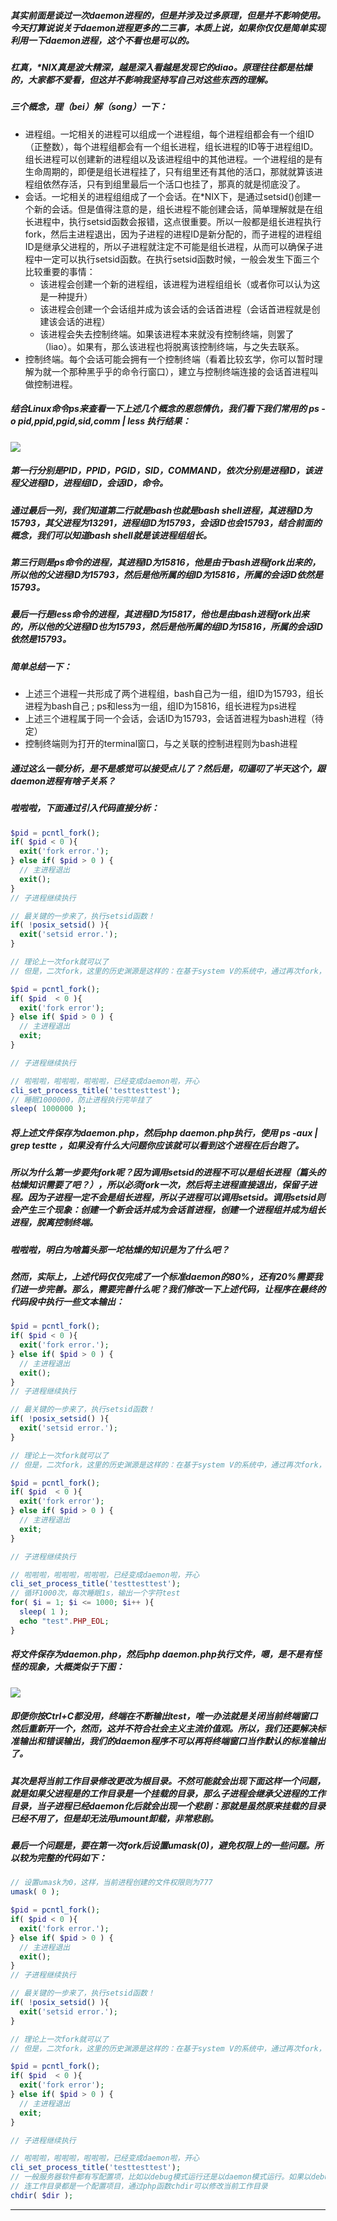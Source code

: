 ##### 其实前面是谈过一次daemon进程的，但是并涉及过多原理，但是并不影响使用。今天打算说说关于daemon进程更多的二三事，本质上说，如果你仅仅是简单实现利用一下daemon进程，这个不看也是可以的。
##### 杠真，*NIX真是波大精深，越是深入看越是发现它的diao。原理往往都是枯燥的，大家都不爱看，但这并不影响我坚持写自己对这些东西的理解。 
##### 三个概念，理（bei）解（song）一下：
- 进程组。一坨相关的进程可以组成一个进程组，每个进程组都会有一个组ID（正整数），每个进程组都会有一个组长进程，组长进程的ID等于进程组ID。组长进程可以创建新的进程组以及该进程组中的其他进程。一个进程组的是有生命周期的，即便是组长进程挂了，只有组里还有其他的活口，那就就算该进程组依然存活，只有到组里最后一个活口也挂了，那真的就是彻底没了。
- 会话。一坨相关的进程组组成了一个会话。在*NIX下，是通过setsid()创建一个新的会话。但是值得注意的是，组长进程不能创建会话，简单理解就是在组长进程中，执行setsid函数会报错，这点很重要。所以一般都是组长进程执行fork，然后主进程退出，因为子进程的进程ID是新分配的，而子进程的进程组ID是继承父进程的，所以子进程就注定不可能是组长进程，从而可以确保子进程中一定可以执行setsid函数。在执行setsid函数时候，一般会发生下面三个比较重要的事情：
  - 该进程会创建一个新的进程组，该进程为进程组组长（或者你可以认为这是一种提升）
  - 该进程会创建一个会话组并成为该会话的会话首进程（会话首进程就是创建该会话的进程）
  - 该进程会失去控制终端。如果该进程本来就没有控制终端，则罢了（liao）。如果有，那么该进程也将脱离该控制终端，与之失去联系。
- 控制终端。每个会话可能会拥有一个控制终端（看着比较玄学，你可以暂时理解为就一个那种黑乎乎的命令行窗口），建立与控制终端连接的会话首进程叫做控制进程。

##### 结合Linux命令ps来查看一下上述几个概念的恩怨情仇，我们看下我们常用的 ps -o pid,ppid,pgid,sid,comm | less 执行结果：
![](http://static.ti-node.com/6379944793014796288)
##### 第一行分别是PID，PPID，PGID，SID，COMMAND，依次分别是进程ID，该进程父进程ID，进程组ID，会话ID，命令。
##### 通过最后一列，我们知道第二行就是bash也就是bash shell进程，其进程ID为15793，其父进程为13291，进程组ID为15793，会话ID也会15793，结合前面的概念，我们可以知道bash shell就是该进程组组长。
##### 第三行则是ps命令的进程，其进程ID为15816，他是由于bash进程fork出来的，所以他的父进程ID为15793，然后是他所属的组ID为15816，所属的会话ID依然是15793。
##### 最后一行是less命令的进程，其进程ID为15817，他也是由bash进程fork出来的，所以他的父进程ID也为15793，然后是他所属的组ID为15816，所属的会话ID依然是15793。
##### 简单总结一下：
- 上述三个进程一共形成了两个进程组，bash自己为一组，组ID为15793，组长进程为bash自己 ; ps和less为一组，组ID为15816，组长进程为ps进程
- 上述三个进程属于同一个会话，会话ID为15793，会话首进程为bash进程（待定）
- 控制终端则为打开的terminal窗口，与之关联的控制进程则为bash进程

##### 通过这么一顿分析，是不是感觉可以接受点儿了？然后是，叨逼叨了半天这个，跟daemon进程有啥子关系？
##### 啦啦啦，下面通过引入代码直接分析：
```php
$pid = pcntl_fork();
if( $pid < 0 ){
  exit('fork error.');
} else if( $pid > 0 ) {
  // 主进程退出
  exit();
}
// 子进程继续执行

// 最关键的一步来了，执行setsid函数！
if( !posix_setsid() ){
  exit('setsid error.');
}

// 理论上一次fork就可以了
// 但是，二次fork，这里的历史渊源是这样的：在基于system V的系统中，通过再次fork，父进程退出，子进程继续，保证形成的daemon进程绝对不会成为会话首进程，不会拥有控制终端。

$pid = pcntl_fork();
if( $pid  < 0 ){
  exit('fork error');
} else if( $pid > 0 ) {
  // 主进程退出
  exit;
}

// 子进程继续执行

// 啦啦啦，啦啦啦，啦啦啦，已经变成daemon啦，开心
cli_set_process_title('testtesttest');
// 睡眠1000000，防止进程执行完毕挂了
sleep( 1000000 );

```
##### 将上述文件保存为daemon.php，然后php daemon.php执行，使用 ps -aux | grep testte ，如果没有什么大问题你应该就可以看到这个进程在后台跑了。

##### 所以为什么第一步要先fork呢？因为调用setsid的进程不可以是组长进程（篇头的枯燥知识需要了吧？），所以必须fork一次，然后将主进程直接退出，保留子进程。因为子进程一定不会是组长进程，所以子进程可以调用setsid。调用setsid则会产生三个现象：创建一个新会话并成为会话首进程，创建一个进程组并成为组长进程，脱离控制终端。
##### 啦啦啦，明白为啥篇头那一坨枯燥的知识是为了什么吧？
##### 然而，实际上，上述代码仅仅完成了一个标准daemon的80%，还有20%需要我们进一步完善。那么，需要完善什么呢？我们修改一下上述代码，让程序在最终的代码段中执行一些文本输出：
```php
$pid = pcntl_fork();
if( $pid < 0 ){
  exit('fork error.');
} else if( $pid > 0 ) {
  // 主进程退出
  exit();
}
// 子进程继续执行

// 最关键的一步来了，执行setsid函数！
if( !posix_setsid() ){
  exit('setsid error.');
}

// 理论上一次fork就可以了
// 但是，二次fork，这里的历史渊源是这样的：在基于system V的系统中，通过再次fork，父进程退出，子进程继续，保证形成的daemon进程绝对不会成为会话首进程，不会拥有控制终端。

$pid = pcntl_fork();
if( $pid  < 0 ){
  exit('fork error');
} else if( $pid > 0 ) {
  // 主进程退出
  exit;
}

// 子进程继续执行

// 啦啦啦，啦啦啦，啦啦啦，已经变成daemon啦，开心
cli_set_process_title('testtesttest');
// 循环1000次，每次睡眠1s，输出一个字符test
for( $i = 1; $i <= 1000; $i++ ){
  sleep( 1 );
  echo "test".PHP_EOL;
}
```
##### 将文件保存为daemon.php，然后php daemon.php执行文件，嗯，是不是有怪怪的现象，大概类似于下图：
![](http://static.ti-node.com/6379961708575719424)
##### 即便你按Ctrl+C都没用，终端在不断输出test，唯一办法就是关闭当前终端窗口然后重新开一个，然而，这并不符合社会主义主流价值观。所以，我们还要解决标准输出和错误输出，我们的daemon程序不可以再将终端窗口当作默认的标准输出了。
##### 其次是将当前工作目录修改更改为根目录。不然可能就会出现下面这样一个问题，就是如果父进程是的工作目录是一个挂载的目录，那么子进程会继承父进程的工作目录，当子进程已经daemon化后就会出现一个悲剧：那就是虽然原来挂载的目录已经不用了，但是却无法用umount卸载，非常悲剧。
##### 最后一个问题是，要在第一次fork后设置umask(0)，避免权限上的一些问题。所以较为完整的代码如下：
```php
// 设置umask为0，这样，当前进程创建的文件权限则为777
umask( 0 );

$pid = pcntl_fork();
if( $pid < 0 ){
  exit('fork error.');
} else if( $pid > 0 ) {
  // 主进程退出
  exit();
}
// 子进程继续执行

// 最关键的一步来了，执行setsid函数！
if( !posix_setsid() ){
  exit('setsid error.');
}

// 理论上一次fork就可以了
// 但是，二次fork，这里的历史渊源是这样的：在基于system V的系统中，通过再次fork，父进程退出，子进程继续，保证形成的daemon进程绝对不会成为会话首进程，不会拥有控制终端。

$pid = pcntl_fork();
if( $pid  < 0 ){
  exit('fork error');
} else if( $pid > 0 ) {
  // 主进程退出
  exit;
}

// 子进程继续执行

// 啦啦啦，啦啦啦，啦啦啦，已经变成daemon啦，开心
cli_set_process_title('testtesttest');
// 一般服务器软件都有写配置项，比如以debug模式运行还是以daemon模式运行。如果以debug模式运行，那么标准输出和错误输出大多数都是直接输出到当前终端上，如果是daemon形式运行，那么错误输出和标准输出可能会被分别输出到两个不同的配置文件中去
// 连工作目录都是一个配置项目，通过php函数chdir可以修改当前工作目录
chdir( $dir );

```

---
